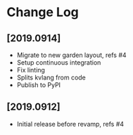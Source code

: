 # Change Log

## [2019.0914]

  - Migrate to new garden layout, refs #4
  - Setup continuous integration
  - Fix linting
  - Splits kvlang from code
  - Publish to PyPI

## [2019.0912]

  - Initial release before revamp, refs #4
